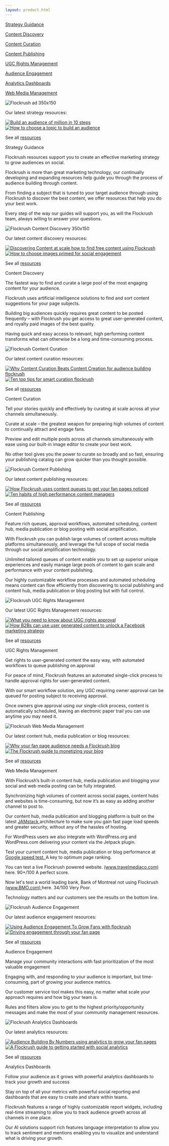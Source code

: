 ```yaml
---
layout: product.html
---
```


<!-- Product page -->

 <div class="ui vertical stripe segment grey-color">
  <div class="ui center aligned container">
  <div class="ui four stackable link cards feature-cards"><a class="ui card" href="/product/#strategy-guidance">
  <div class="center aligned content">
  <i class="compass huge inverted circular grey networks icon">
</i>
  <p class="ui h-semibold">Strategy Guidance</p>
</div>
</a>
      <a class="ui card" href="/product/#content-discovery">
  <div class="center aligned content">
  <i class="fire huge inverted circular yellow networks icon">
</i>
  <p class="ui h-semibold">Content Discovery</p>
</div>
</a>
      <a class="ui card" href="/product/#content-curation">
  <div class="center aligned content">
  <i class="write huge inverted circular purple networks icon">
</i>
  <p class="ui h-semibold">Content Curation</p>
</div>
</a>
      <a class="ui card" href="/product/#content-publishing">
  <div class="center aligned content">
  <i class="send huge inverted circular pink networks icon">
</i>
  <p class="ui h-semibold">Content Publishing</p>
</div>
</a></div>
  <div class="ui four stackable link cards feature-cards"><a class="ui card" href="/product/#ugc-rights-management">
  <div class="center aligned content">
  <i class="copyright huge inverted circular orange networks icon">
</i>
  <p class="ui h-semibold">UGC Rights Management</p>
</div>
</a>
      <a class="ui card" href="/product/#audience-engagement">
  <div class="center aligned content">
  <i class="users huge inverted circular blue networks icon">
</i>
  <p class="ui h-semibold">Audience Engagement</p>
</div>
</a>
      <a class="ui card" href="/product/#analytics-dashboards">
  <div class="center aligned content">
  <i class="line chart huge inverted circular teal networks icon">
</i>
  <p class="ui h-semibold">Analytics Dashboards</p>
</div>
</a>
      <a class="ui card" href="/product/#webmedia-management">
  <div class="center aligned content">
  <i class="newspaper huge inverted circular green networks icon">
</i>
  <p class="ui h-semibold">Web Media Management</p>
</div>
</a></div>
</div>
</div>

<div id="strategy-guidance" class="ui vertical stripe segment">
  <div class="ui stackable grid">
  <div class="two wide column">
</div>
  <div class=" seven wide column">
  <div class="ui grid">
  <div class="sixteen wide column">
  <img class="ui fluid image" <img="" src="/img/resources/flockrush-STRATEGY-GUIDANCE-350x150.jpg" alt="Flockrush ad 350x150">
</div>
  <div class="sixteen wide left bottom aligned column">
  <p class="p-em-166">Our latest strategy resources:
          </p>
</div>
  <div class="eight wide column">
  <a href="/resources/How-to-build-an-audience-of-one-million-fans-in-ten-steps/" class="ui fluid image">
  <img src="/img/resources/flockrush-build-an-audience-of-million-in-10-steps.jpg" alt="Build an audience of million in 10 steps">
</a>
</div>
  <div class="eight wide column">
  <a href="/resources/How-to-choose-a-topic-to-build-a-fan-page/" class="ui fluid image">
  <img src="/img/resources/flockrush-How-to-choose-a-topic-to-build-an-audience.jpg" alt="How to choose a topic to build an audience">
</a>
</div>
  <div class="sixteen wide right aligned column">
  <p>See all
            <a href="/resources/">resources </a>
            <i class="chevron tiny right icon"></i></p>
</div>
</div>
</div>
  <div class="one wide column">
</div>
  <div class="five wide column">
  <div class="ui h-bold"> Strategy Guidance </div>
  <p class="p-em-166">Flockrush resources support you to create an effective marketing strategy to grow audiences on social.</p>
  <p>
        Flockrush is more than great marketing technology, our continually developing and expanding resources help guide you through the process of audience building through content.</p>
  <p>
        From finding a subject that is tuned to your target audience through using Flockrush to discover the best content, we offer resources that help you do your best work.</p>
  <p>
        Every step of the way our guides will support you, as will the Flockrush team, always willing to answer your questions.</p>
</div>
</div>
</div>

<div id="content-discovery" class="ui vertical stripe segment grey-color">
  <div class="ui stackable grid">
  <div class="two wide column">
</div>
  <div class=" seven wide column">
  <div class="ui grid">
  <div class="sixteen wide column">
  <img class="ui fluid image" <img="" src="/img/resources/flockrush-Content-Discovery-Main-350x150.jpg" alt="Flockrush Content Discovery 350x150">
</div>
  <div class="sixteen wide left bottom aligned column">
  <p class="p-em-166">Our latest content discovery resources:
          </p>
</div>
  <div class="eight wide column">
  <a href="/resources/Discovering-content-at-scale-how-to-find-high-performing-content-for-free-using-Flockrush/" class="ui fluid image">
  <img src="/img/resources/discovering-content-at-scale–how-to-find-free-content-using-Flockrush.jpg" alt="Discovering Content at scale how to find free content using Flockrush">
</a>
</div>
  <div class="eight wide column">
  <a href="/resources/How-to-choose-images-primed-for-social-engagement/" class="ui fluid image">
  <img src="/img/resources/How-to-choose-images-primed-for-social-engagement.jpg" alt="How to choose images primed for social engagement">
</a>
</div>
  <div class="sixteen wide right aligned column">
  <p>See all
            <a href="/resources/">resources </a>
            <i class="chevron tiny right icon"></i></p>
</div>
</div>
</div>
  <div class="one wide column">
</div>
  <div class="five wide column">
  <div class="ui h-bold"> Content Discovery</div>
  <p class="p-em-166">The fastest way to find and curate a large pool of the most engaging content for your audience.</p>
  <p>Flockrush uses artificial intelligence solutions to find and sort content suggestions for your page subjects.</p>
  <p>Building big audiences quickly requires great content to be posted frequently – with Flockrush you get access to great user-generated content, and royalty paid images of the best quality.
      </p>
  <p>
        Having quick and easy access to relevant, high performing content transforms what can otherwise be a long and time-consuming process.
      </p>
</div>
</div>
</div>

<div id="content-curation" class="ui vertical stripe segment">
  <div class="ui stackable grid">
  <div class="two wide column">
</div>
  <div class=" seven wide column">
  <div class="ui grid">
  <div class="sixteen wide column">
  <img class="ui fluid image" <img="" src="/img/resources/flockrush-content-curation-350x150.jpg" alt="Flockrush Content Curation">
</div>
  <div class="sixteen wide left bottom aligned column">
  <p class="p-em-166">Our latest content curation resources:
          </p>
</div>
  <div class="eight wide column"><a href="/resources/Why-Content-Curation-Beats-Content-Creation-for-audience-building/" class="ui fluid image">
  <img src="/img/resources/Why-Content-Curation-Beats-Content-Creation-for-audience-building-flockrush.jpg" alt="Why Content Curation Beats Content Creation for audience building flockrush">
</a>
          <br></div>
  <div class="eight wide column">
  <a href="/resources/Ten-top-tips-for-smart-curation/" class="ui fluid image">
  <img src="/img/resources/Ten-top-tips-for-smart-curation-flockrush.jpg" alt="Ten top tips for smart curation flockrush">
</a>
</div>
  <div class="sixteen wide right aligned column">
  <p>See all
            <a href="/resources/">resources </a>
            <i class="chevron tiny right icon"></i></p>
</div>
</div>
</div>
  <div class="one wide column">
</div>
  <div class="five wide column">
  <div class="ui h-bold"> Content Curation</div>
  <p class="p-em-166">Tell your stories quickly and effectively by curating at scale across all your channels simultaneously.</p>
  <p>
        Curate at scale – the greatest weapon for preparing high volumes of content to continually attract and engage fans.</p>
  <p>
        Preview and edit multiple posts across all channels simultaneously with ease using our built-in image editor to create your best work.</p>
  <p>
        No other tool gives you the power to curate so broadly and so fast, ensuring your publishing catalog can grow quicker than you thought possible.
      </p>
</div>
</div>
</div>

<div id="content-publishing" class="ui vertical stripe segment grey-color">
  <div class="ui stackable grid">
  <div class="two wide column">
</div>
  <div class=" seven wide column">
  <div class="ui grid">
  <div class="sixteen wide column">
  <img class="ui fluid image" <img="" src="/img/resources/flockrush-content-publishing-350x150.jpg" alt="Flockrush Content Publishing">
</div>
  <div class="sixteen wide left bottom aligned column">
  <p class="p-em-166">Our latest content publishing resources:
          </p>
</div>
  <div class="eight wide column">
  <a href="/resources/How-Flockrush-uses-content-queues-to-get-your-fan-pages-noticed/" class="ui fluid image">
  <img src="/img/resources/How-Flockrush-uses-content-queues-to-get-your-fan-pages-noticed.jpg" alt="How Flockrush uses content queues to get your fan pages noticed">
</a>
</div>
  <div class="eight wide column">
  <a href="/resources/Ten-habits-of-high-performance-content-managers/" class="ui fluid image">
  <img src="/img/resources/Ten-habits-of-high-performance-content-managers.jpg" alt="Ten habits of high performance content managers">
</a>
</div>
  <div class="sixteen wide right aligned column">
  <p>See all
            <a href="/resources/">resources </a>
            <i class="chevron tiny right icon"></i></p>
</div>
</div>
</div>
  <div class="one wide column">
</div>
  <div class="five wide column">
  <div class="ui h-bold"> Content Publishing</div>
  <p class="p-em-166">Feature rich queues, approval workflows, automated scheduling, content hub, media publication or blog posting with social amplification.</p>
  <p>
        With Flockrush you can publish large volumes of content across multiple platforms simultaneously, and leverage the full scope of social media through our social amplification technology.</p>
  <p>
  Unlimited tailored queues of content enable you to set up superior unique experiences and easily manage large pools of content to gain scale and performance with your content publishing.
        </p>
  <p>
        Our highly customizable workflow processes and automated scheduling means content can flow efficiently from discovering to social publishing and content hub, media publication or blog posting but with full control.</p>
</div>
</div>
</div>

<div id="ugc-rights-management" class="ui vertical stripe segment">
  <div class="ui stackable grid">
  <div class="two wide column">
</div>
  <div class=" seven wide column">
  <div class="ui grid">
  <div class="sixteen wide column">
  <img class="ui fluid image" <img="" src="/img/resources/flockrush-ugc-management-350x150.jpg" alt="Flockrush UGC Rights Management">
</div>
  <div class="sixteen wide left bottom aligned column">
  <p class="p-em-166">Our latest UGC Rights Management resources:
          </p>
</div>
  <div class="eight wide column">
  <a href="/resources/What-you-need-to-know-about-UGC-rights-approval/" class="ui fluid image">
  <img src="/img/resources/What-you-need-to-know-about-UGC-rights-approval.jpg" alt="What you need to know about UGC rights approval">
</a>
</div>
  <div class="eight wide column">
  <a href="/resources/How-B2Bs-can-use-user-generated-content-to-unlock-a-Facebook-marketing-strategy/" class="ui fluid image">
  <img src="/img/resources/How-B2Bs-can-use-user-generated-content-to-unlock-a-Facebook-marketing-strategy.jpg" alt="How B2Bs can use user generated content to unlock a Facebook marketing strategy">
</a>
</div>
  <div class="sixteen wide right aligned column">
  <p>See all
            <a href="/resources/">resources </a>
            <i class="chevron tiny right icon"></i></p>
</div>
</div>
</div>
  <div class="one wide column">
</div>
  <div class="five wide column">
  <div class="ui h-bold"> UGC Rights Management</div>
  <p class="p-em-166">Get rights to user-generated content the easy way, with automated workflows to queue publishing on approval</p>
  <p>
        For peace of mind, Flockrush features an automated single-click process to handle approval rights for user-generated content.</p>
  <p>
        With our smart workflow solution, any UGC requiring owner approval can be queued for posting subject to receiving approval.</p>
  <p>
        Once owners give approval using our single-click process, content is automatically scheduled, leaving an electronic paper trail you can use anytime you may need it.</p>
</div>
</div>
</div>

<div id="webmedia-management" class="ui vertical stripe segment grey-color">
  <div class="ui stackable grid">
  <div class="two wide column">
</div>
  <div class=" seven wide column">
  <div class="ui grid">
  <div class="sixteen wide column">
  <img class="ui fluid image" <img="" src="/img/resources/flockrush-BLOG-MANAGEMENT-350x150.jpg" alt="Flockrush Web Media Management">
</div>
  <div class="sixteen wide left bottom aligned column">
  <p class="p-em-166">Our latest content hub, media publication or blog resources:
          </p>
</div>
  <div class="eight wide column">
  <a href="/resources/Why-your-fan-page-audience-needs-a-Flockrush-blog/" class="ui fluid image">
  <img src="/img/resources/Why-your-fanpage-audience-needs-a-Flockrush-blog.jpg" alt="Why your fan page audience needs a Flockrush blog">
</a>
</div>
  <div class="eight wide column">
  <a href="/resources/The-Flockrush-guide-to-monetizing-your-blog/" class="ui fluid image">
  <img src="/img/resources/The-Flockrush-guide-to-monetizing-your-blog.jpg" alt="The Flockrush guide to monetizing your blog">
</a>
</div>
  <div class="sixteen wide right aligned column">
  <p>See all
            <a href="/resources/">resources </a>
            <i class="chevron tiny right icon"></i></p>
</div>
</div>
</div>
  <div class="one wide column">
</div>
  <div class="five wide column">
  <div class="ui h-bold"> Web Media Management</div>
  <p class="p-em-166">With Flockrush’s built-in content hub, media publication and blogging your social and web media posting can be fully integrated.
      </p>
  <p>
        Synchronizing high volumes of content across social pages, content hubs and websites is time-consuming, but now it’s as easy as adding another channel to post to.
      </p>
  <p>
        Our content hub, media publication and blogging platform is built on the latest
        <a href="https://jamstack.org/">JAMstack </a>  architecture to make sure you gain fast page load speeds and greater security, without any of the hassles of hosting.
      </p>
  <p>
        For WordPress users we also integrate with WordPress.org and WordPress.com delivering your content via the Jetpack plugin.
      </p>
  <p>
        Test your current content hub, media publication or blog performance at
        <a href="https://developers.google.com/speed/pagespeed/insights/">Google speed test. </a>  A key to optimum page ranking.
      </p>
  <p>You can test a live Flockrush powered website.
            <a href="https://developers.google.com/speed/pagespeed/insights/?url=http%3A%2F%2Fwww.travelmediaco.com%2F">(www.travelmediaco.com) </a>  here. 90+/100 A perfect score.</p>
  <p>Now let's test a world leading bank, Bank of Montreal not using Flockrush
                      <a href="https://developers.google.com/speed/pagespeed/insights/?url=www.bmo.com">(www.BMO.com) </a>  here. 34/100 Very Poor.</p>
  <p>Technology matters and our customers see the results on the bottom line.</p>
  <p>
</p>
</div>
</div>
  <div id="audience-engagement" class="ui vertical stripe segment grey-color">
  <div class="ui stackable grid">
  <div class="two wide column">
</div>
  <div class=" seven wide column">
  <div class="ui grid">
  <div class="sixteen wide column">
  <img class="ui fluid image" <img="" src="/img/resources/flockrush-AUDIENCE-ENGAGEMENT-350x150.jpg" alt="Flockrush Audience Engagement">
</div>
  <div class="sixteen wide left bottom aligned column">
  <p class="p-em-166">Our latest audience engagement resources:
            </p>
</div>
  <div class="eight wide column">
  <a href="/resources/Using-Audience-Engagement-To-Grow-Fans/" class="ui fluid image"><img src="/img/resources/Using-Audience-Engagement-To-Grow-Fans-with-flockrush.jpg" alt="Using Audience Engagement To Grow Fans with flockrush"></a>
</div>
  <div class="eight wide column">
  <a href="/resources/Driving-engagement-through-your-fan-page-audience/" class="ui fluid image"><img src="/img/resources/Driving-engagement-through-your-fan-page-audience.jpg" alt="Driving engagement through your fan page"></a>
</div>
  <div class="sixteen wide right aligned column">
  <p>See all
              <a href="/resources/">resources </a>
              <i class="chevron tiny right icon"></i></p>
</div>
</div>
</div>
  <div class="one wide column">
</div>
  <div class="five wide column">
  <div class="ui h-bold"> Audience Engagement</div>
  <p class="p-em-166">Manage your community interactions with fast prioritization of the most valuable engagement</p>
  <p>
          Engaging with, and responding to your audience is important, but time-consuming, part of growing your audience metrics.</p>
  <p>
          Our customer service tool makes this easy, no matter what scale your approach requires and how big your team is.</p>
  <p>
          Rules and filters allow you to get to the highest priority/opportunity messages and make the most of your community management resources.</p>
</div>
</div>
</div>
  <div id="analytics-dashboards" class="ui vertical stripe segment">
  <div class="ui stackable grid">
  <div class="two wide column">
</div>
  <div class=" seven wide column">
  <div class="ui grid">
  <div class="sixteen wide column">
  <img class="ui fluid image" <img="" src="/img/resources/flockrush-ANALYTICS-DASHBOARDS-350x150.jpg" alt="Flockrush Analytics Dashboards">
</div>
  <div class="sixteen wide left bottom aligned column">
  <p class="p-em-166">Our latest analytics resources:
            </p>
</div>
  <div class="eight wide column">
  <a href="/resources/Audience-Building-By-Numbers-using-analytics-to-grow-your-fan-pages/" class="ui fluid image"><img src="/img/resources/Audience-Building-By-Numbers-using-analytics-to-grow-your-fan-pages.jpg" alt="Audience Building By Numbers using analytics to grow your fan pages"></a>
</div>
  <div class="eight wide column">
  <a href="/resources/The-Flockrush-guide-to-beginners-social-analytics/" class="ui fluid image"><img src="/img/resources/The-Flockrush-guide-to-beginners-social-analytics.jpg" alt="A Flockrush guide to getting started with social analytics"></a>
</div>
  <div class="sixteen wide right aligned column">
  <p>See all
              <a href="/resources/">resources </a>
              <i class="chevron tiny right icon"></i></p>
</div>
</div>
</div>
  <div class="one wide column">
</div>
  <div class="five wide column">
  <div class="ui h-bold"> Analytics Dashboards</div>
  <p class="p-em-166">Follow your audience as it grows with powerful analytics dashboards to track your growth and success</p>
  <p>
          Stay on top of all your metrics with powerful social reporting and dashboards that are easy to create and share within teams.</p>
  <p>
          Flockrush features a range of highly customizable report widgets, including real-time streaming to allow you to track audience growth across all channels in one place.</p>
  <p>
          Our AI solutions support rich features language interpretation to allow you to track sentiment and mentions enabling you to visualize and understand what is driving your growth.</p>
</div>
</div>
</div>
</div>
